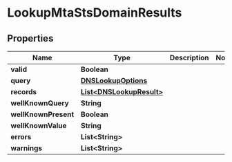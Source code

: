 

# LookupMtaStsDomainResults


## Properties

| Name | Type | Description | Notes |
|------------ | ------------- | ------------- | -------------|
|**valid** | **Boolean** |  |  |
|**query** | [**DNSLookupOptions**](DNSLookupOptions) |  |  |
|**records** | [**List&lt;DNSLookupResult&gt;**](DNSLookupResult) |  |  |
|**wellKnownQuery** | **String** |  |  |
|**wellKnownPresent** | **Boolean** |  |  |
|**wellKnownValue** | **String** |  |  |
|**errors** | **List&lt;String&gt;** |  |  |
|**warnings** | **List&lt;String&gt;** |  |  |



